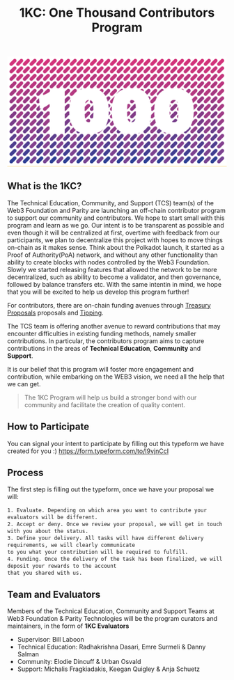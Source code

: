 <div align="center">
<h1>1KC: One Thousand Contributors Program</h1>
<br>
</div>

![1KC](assets/one-thousand-contributors-program.png)

## What is the 1KC?

The Technical Education, Community, and Support (TCS) team(s) of the Web3 Foundation and Parity are 
launching an off-chain contributor program to support our community and contributors. We hope to start 
small with this program and learn as we go. Our intent is to be transparent as possible and even though
it will be centralized at first, overtime with feedback from our participants, we plan to decentralize
this project with hopes to move things on-chain as it makes sense. Think about the Polkadot launch,
it started as a Proof of Authority(PoA) network, and without any other functionality than ability to
create blocks with nodes controlled by the Web3 Foundation. Slowly we started releasing features that
allowed the network to be more decentralized, such as ability to become a validator, and then governance,
followed by balance transfers etc. With the same intentin in mind, we hope that you will be excited to help
us develop this program further!

For contributors, there are on-chain funding avenues through
[Treasury Proposals](https://wiki.polkadot.network/docs/learn-treasury#creating-a-treasury-proposal) 
proposals and [Tipping](https://wiki.polkadot.network/docs/learn-treasury#tipping).

The TCS team is offering another avenue to reward contributions that may encounter difficulties 
in existing funding methods, namely smaller contributions. In particular, the contributors program 
aims to capture contributions in the areas of **Technical Education**, **Community** and **Support**. 

It is our belief that this program will foster more engagement and contribution, while embarking 
on the WEB3 vision, we need all the help that we can get.
 
> The 1KC Program will help us build a stronger bond with our community and facilitate the creation 
> of quality content.

## How to Participate

You can signal your intent to participate by filling out this typeform we have created for you :)
https://form.typeform.com/to/I9vjnCcI


## Process

The first step is filling out the typeform, once we have your proposal we will:

    1. Evaluate. Depending on which area you want to contribute your evaluators will be different.
    2. Accept or deny. Once we review your proposal, we will get in touch with you about the status.
    3. Define your delivery. All tasks will have different delivery requirements, we will clearly communicate
    to you what your contribution will be required to fulfill.
    4. Funding. Once the delivery of the task has been finalized, we will deposit your rewards to the account
    that you shared with us.

## Team and Evaluators

Members of the Technical Education, Community and Support Teams at Web3 Foundation & Parity
Technologies will be the program curators and maintainers, in the form of **1KC Evaluators**

- Supervisor: Bill Laboon
- Technical Education: Radhakrishna Dasari, Emre Surmeli & Danny Salman
- Community: Elodie Dincuff & Urban Osvald
- Support: Michalis Fragkiadakis, Keegan Quigley & Anja Schuetz